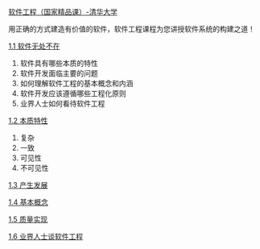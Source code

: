 

[软件工程（国家精品课）-清华大学](https://next.xuetangx.com/course/THU08091000367/1516221 )

用正确的方式建造有价值的软件，软件工程课程为您讲授软件系统的构建之道！

[1.1 软件无处不在](https://www.bilibili.com/video/BV1Q741157ve?p=1)

1. 软件具有哪些本质的特性
2. 软件开发面临主要的问题
3. 如何理解软件工程的基本概念和内涵
4. 软件开发应该遵循哪些工程化原则
5. 业界人士如何看待软件工程

[1.2 本质特性 ](https://www.bilibili.com/video/BV1Q741157ve?p=2)

1. 复杂
2. 一致
3. 可见性
4. 不可见性

[1.3 产生发展 ](https://www.bilibili.com/video/BV1Q741157ve?p=3)

[1.4 基本概念](https://www.bilibili.com/video/BV1Q741157ve?p=4)

[1.5 质量实现 ](https://www.bilibili.com/video/BV1Q741157ve?p=5)

[1.6 业界人士谈软件工程](https://www.bilibili.com/video/BV1Q741157ve?p=6)